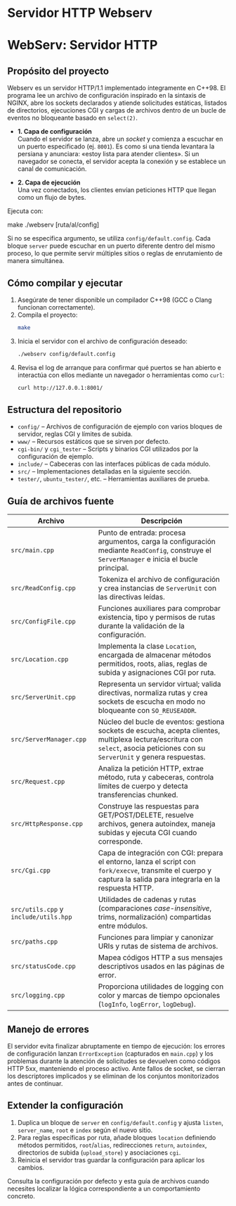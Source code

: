 # Servidor HTTP Webserv

# WebServ: Servidor HTTP

## Propósito del proyecto
Webserv es un servidor HTTP/1.1 implementado íntegramente en C++98. El programa lee un archivo de configuración inspirado en la sintaxis de NGINX, abre los sockets declarados y atiende solicitudes estáticas, listados de directorios, ejecuciones CGI y cargas de archivos dentro de un bucle de eventos no bloqueante basado en `select(2)`.

- **1. Capa de configuración**  
  Cuando el servidor se lanza, abre un *socket* y comienza a escuchar en un puerto especificado (ej. `8001`). Es como si una tienda levantara la persiana y anunciara: «estoy lista para atender clientes». Si un navegador se conecta, el servidor acepta la conexión y se establece un canal de comunicación.

- **2. Capa de ejecución**  
  Una vez conectados, los clientes envían peticiones HTTP que llegan como un flujo de bytes. 

Ejecuta con:

make
./webserv [ruta/al/config]

Si no se especifica argumento, se utiliza `config/default.config`. Cada bloque `server` puede escuchar en un puerto diferente dentro del mismo proceso, lo que permite servir múltiples sitios o reglas de enrutamiento de manera simultánea.

## Cómo compilar y ejecutar
1. Asegúrate de tener disponible un compilador C++98 (GCC o Clang funcionan correctamente).
2. Compila el proyecto:
   ```bash
   make
   ```
3. Inicia el servidor con el archivo de configuración deseado:
   ```bash
   ./webserv config/default.config
   ```
4. Revisa el log de arranque para confirmar qué puertos se han abierto e interactúa con ellos mediante un navegador o herramientas como `curl`:
   ```bash
   curl http://127.0.0.1:8001/
   ```

## Estructura del repositorio
- `config/` – Archivos de configuración de ejemplo con varios bloques de servidor, reglas CGI y límites de subida.
- `www/` – Recursos estáticos que se sirven por defecto.
- `cgi-bin/` y `cgi_tester` – Scripts y binarios CGI utilizados por la configuración de ejemplo.
- `include/` – Cabeceras con las interfaces públicas de cada módulo.
- `src/` – Implementaciones detalladas en la siguiente sección.
- `tester/`, `ubuntu_tester/`, etc. – Herramientas auxiliares de prueba.

## Guía de archivos fuente
| Archivo | Descripción |
| ------- | ----------- |
| `src/main.cpp` | Punto de entrada: procesa argumentos, carga la configuración mediante `ReadConfig`, construye el `ServerManager` e inicia el bucle principal. |
| `src/ReadConfig.cpp` | Tokeniza el archivo de configuración y crea instancias de `ServerUnit` con las directivas leídas. |
| `src/ConfigFile.cpp` | Funciones auxiliares para comprobar existencia, tipo y permisos de rutas durante la validación de la configuración. |
| `src/Location.cpp` | Implementa la clase `Location`, encargada de almacenar métodos permitidos, roots, alias, reglas de subida y asignaciones CGI por ruta. |
| `src/ServerUnit.cpp` | Representa un servidor virtual; valida directivas, normaliza rutas y crea sockets de escucha en modo no bloqueante con `SO_REUSEADDR`. |
| `src/ServerManager.cpp` | Núcleo del bucle de eventos: gestiona sockets de escucha, acepta clientes, multiplexa lectura/escritura con `select`, asocia peticiones con su `ServerUnit` y genera respuestas. |
| `src/Request.cpp` | Analiza la petición HTTP, extrae método, ruta y cabeceras, controla límites de cuerpo y detecta transferencias chunked. |
| `src/HttpResponse.cpp` | Construye las respuestas para GET/POST/DELETE, resuelve archivos, genera autoindex, maneja subidas y ejecuta CGI cuando corresponde. |
| `src/Cgi.cpp` | Capa de integración con CGI: prepara el entorno, lanza el script con `fork/execve`, transmite el cuerpo y captura la salida para integrarla en la respuesta HTTP. |
| `src/utils.cpp` y `include/utils.hpp` | Utilidades de cadenas y rutas (comparaciones *case-insensitive*, trims, normalización) compartidas entre módulos. |
| `src/paths.cpp` | Funciones para limpiar y canonizar URIs y rutas de sistema de archivos. |
| `src/statusCode.cpp` | Mapea códigos HTTP a sus mensajes descriptivos usados en las páginas de error. |
| `src/logging.cpp` | Proporciona utilidades de logging con color y marcas de tiempo opcionales (`logInfo`, `logError`, `logDebug`). |

## Manejo de errores
El servidor evita finalizar abruptamente en tiempo de ejecución: los errores de configuración lanzan `ErrorException` (capturados en `main.cpp`) y los problemas durante la atención de solicitudes se devuelven como códigos HTTP 5xx, manteniendo el proceso activo. Ante fallos de socket, se cierran los descriptores implicados y se eliminan de los conjuntos monitorizados antes de continuar.

## Extender la configuración
1. Duplica un bloque de `server` en `config/default.config` y ajusta `listen`, `server_name`, `root` e `index` según el nuevo sitio.
2. Para reglas específicas por ruta, añade bloques `location` definiendo métodos permitidos, `root`/`alias`, redirecciones `return`, `autoindex`, directorios de subida (`upload_store`) y asociaciones `cgi`.
3. Reinicia el servidor tras guardar la configuración para aplicar los cambios.

Consulta la configuración por defecto y esta guía de archivos cuando necesites localizar la lógica correspondiente a un comportamiento concreto.